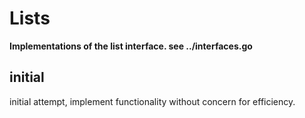 Lists
=====

**Implementations of the list interface. see ../interfaces.go**

## initial

initial attempt, implement functionality without concern for efficiency. 
